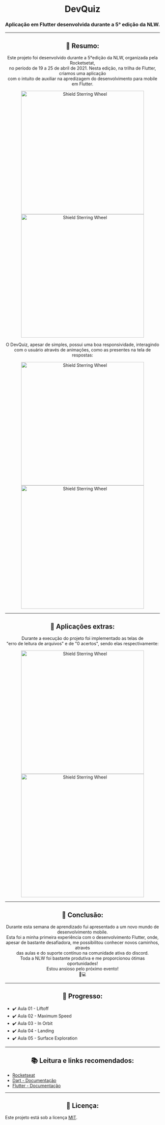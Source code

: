 <h1 align="center">DevQuiz</h1>
<h3 align="center">Aplicação em Flutter desenvolvida durante a 5° edição da NLW.</h3>

***

<h2 align="center">📌 Resumo:</h2>

<p align="center">
  Este projeto foi desenvolvido durante a 5°edição da NLW, organizada pela Rocketsetat,<br> 
  no período de 19 a 25 de abril de 2021. Nesta edição, na trilha de Flutter, criamos uma aplicação<br> 
  com o intuito de auxiliar na apredizagem do desenvolvimento para mobile em Flutter.
</p>

<p align = "center">
  <img src= "https://github.com/JosManoel/NLW_5-Flutter/blob/main/assets/readme/splash.png" alt = "Shield Sterring Wheel" height = "400"/>
  <img src= "https://github.com/JosManoel/NLW_5-Flutter/blob/main/assets/readme/home.png" alt = "Shield Sterring Wheel" height = "400"/>
</p>

<p align="center">
O DevQuiz, apesar de simples, possui uma boa responsividade, interagindo<br> 
  com o usuário através de animações, como as presentes na tela de respostas:
</p>
  
<p align = "center">
  <img src= "https://github.com/JosManoel/NLW_5-Flutter/blob/main/assets/readme/question_screen1.png" alt = "Shield Sterring Wheel" height = "400"/>
  <img src= "https://github.com/JosManoel/NLW_5-Flutter/blob/main/assets/readme/question_screen2.png" alt = "Shield Sterring Wheel" height = "400"/>
</p>

***

<h2 align="center">📱 Aplicações extras:</h2>

<p align="center">
  Durante a execução do projeto foi implementado as telas de<br>
  "erro de leitura de arquivos" e de "0 acertos", sendo elas respectivamente:
</p>

<p align = "center">
  <img src= "https://github.com/JosManoel/NLW_5-Flutter/blob/main/assets/readme/result_screen1.png" alt = "Shield Sterring Wheel" height = "400"/>
  <img src= "https://github.com/JosManoel/NLW_5-Flutter/blob/main/assets/readme/result_screen2.png" alt = "Shield Sterring Wheel" height = "400"/>
</p>

***

<h2 align="center">📝 Conclusão:</h2>

<p align="center">
  Durante esta semana de aprendizado fui apresentado a um novo mundo de desenvolvimento mobile.<br>
  Esta foi a minha primeira experiência com o desenvolvimento Flutter, onde,<br>
  apesar de bastante desafiadora, me possibilitou conhecer novos caminhos, através<br>
  das aulas e do suporte contínuo na comunidade ativa do discord.<br>
  Toda a NLW foi bastante produtiva e me proporcionou ótimas oportunidades!<br>
  Estou ansioso pelo próximo evento!<br> 
  🚀💻<br>
</p>

***

<h2 align="center">🚀 Progresso:</h2>

* ✔️ Aula 01 - Liftoff
* ✔️ Aula 02 - Maximum Speed
* ✔️ Aula 03 - In Orbit
* ✔️ Aula 04 - Landing
* ✔️ Aula 05 - Surface Exploration

***

<h2 align="center">📚 Leitura e links recomendados:</h2>

* [Rocketseat](https://rocketseat.com.br)
* [Dart - Documentação](https://dart.dev/guides)
* [Flutter - Documentação](https://flutter.dev/docs)

***

<h2 align="center">📝 Licença:</h2>

Este projeto está sob a licença [MIT](https://github.com/JosManoel/NLW_5-Flutter/blob/main/LICENSE).
